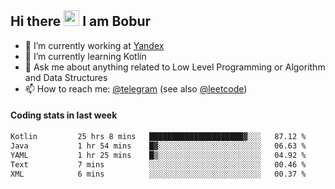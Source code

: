 ## Hi there <img src="https://media.giphy.com/media/hvRJCLFzcasrR4ia7z/giphy.gif" width="25px" height="25px"> I am Bobur

- 💼 I’m currently working at [Yandex](https://yandex.ru/)
- 🌱 I’m currently learning Kotlin
- 💬 Ask me about anything related to Low Level Programming or Algorithm and Data Structures
- 📫 How to reach me: [@telegram](https://t.me/octoant) (see also [@leetcode](https://leetcode.com/octoant/))    

#### Coding stats in last week

<!--START_SECTION:waka-->

```txt
Kotlin         25 hrs 8 mins   █████████████████████▓░░░   87.12 %
Java           1 hr 54 mins    █▓░░░░░░░░░░░░░░░░░░░░░░░   06.63 %
YAML           1 hr 25 mins    █▒░░░░░░░░░░░░░░░░░░░░░░░   04.92 %
Text           7 mins          ░░░░░░░░░░░░░░░░░░░░░░░░░   00.46 %
XML            6 mins          ░░░░░░░░░░░░░░░░░░░░░░░░░   00.37 %
```

<!--END_SECTION:waka-->
